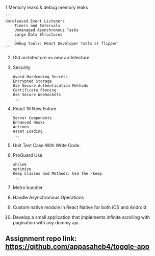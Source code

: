 1.Memory leaks & debug memory leaks

    ```
    Unreleased Event Listeners
        Timers and Intervals
        Unmanaged Asynchronous Tasks
        Large Data Structures
        ...
        Debug tools: React Developer Tools or flipper
    ```

2. Old architecture vs new architecture
3. Security

   ```
   Avoid Hardcoding Secrets
   Encrypted Storage
   Use Secure Authentication Methods
   Certificate Pinning
   Use Secure WebSockets
   ...
   ```

4. React 19 New Future
   ```
   Server Components
   Enhanced Hooks
   Actions
   Asset Loading
   ...
   ```
5. Unit Test Case With Write Code.
6. ProGuard Use

   ```
   shrink
   optimize
   Keep Classes and Methods: Use the -keep
   ...
   ```

7. Metro bundler
8. Handle Asynchronous Operations
9. Custom native module in React Native for both iOS and Android
10. Develop a small application that implements infinite scrolling with pagination with any dummy api.

## Assignment repo link: https://github.com/appasaheb4/toggle-app
